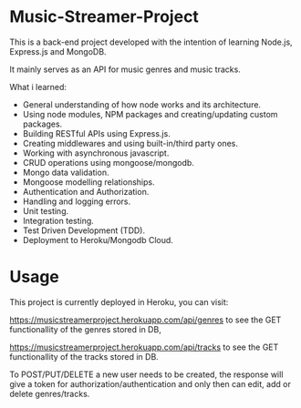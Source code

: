 # Music-Streamer-Project

This is a back-end project developed with the intention of learning Node.js, Express.js and MongoDB.

It mainly serves as an API for music genres and music tracks.

What i learned:

- General understanding of how node works and its architecture.
- Using node modules, NPM packages and creating/updating custom packages.
- Building RESTful APIs using Express.js.
- Creating middlewares and using built-in/third party ones.
- Working with asynchronous javascript.
- CRUD operations using mongoose/mongodb.
- Mongo data validation.
- Mongoose modelling relationships.
- Authentication and Authorization.
- Handling and logging errors.
- Unit testing.
- Integration testing.
- Test Driven Development (TDD).
- Deployment to Heroku/Mongodb Cloud.

# Usage

This project is currently deployed in Heroku, you can visit:

https://musicstreamerproject.herokuapp.com/api/genres to see the GET functionallity of the genres stored in DB,

https://musicstreamerproject.herokuapp.com/api/tracks to see the GET functionallity of the tracks stored in DB.

To POST/PUT/DELETE a new user needs to be created, the response will give a token for authorization/authentication and only then can edit, add or delete genres/tracks.
